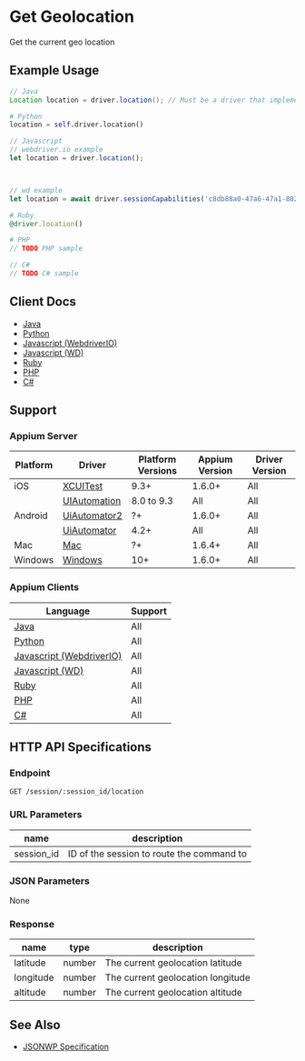 # Get Geolocation

Get the current geo location
## Example Usage

```java
// Java
Location location = driver.location(); // Must be a driver that implements LocationContext

```

```python
# Python
location = self.driver.location()

```

```javascript
// Javascript
// webdriver.io example
let location = driver.location();



// wd example
let location = await driver.sessionCapabilities('c8db88a0-47a6-47a1-802d-164d746c06aa');

```

```ruby
# Ruby
@driver.location()

```

```php
# PHP
// TODO PHP sample

```

```csharp
// C#
// TODO C# sample

```



## Client Docs

 * [Java](https://seleniumhq.github.io/selenium/docs/api/java/org/openqa/selenium/html5/LocationContext.html#location--) 
 * [Python](http://selenium-python.readthedocs.io/api.html) 
 * [Javascript (WebdriverIO)](http://webdriver.io/api/protocol/location.html) 
 * [Javascript (WD)](https://github.com/admc/wd/blob/master/lib/commands.js#L393) 
 * [Ruby](http://www.rubydoc.info/gems/selenium-webdriver/Selenium/WebDriver/DriverExtensions/HasLocation#set_location-instance_method) 
 * [PHP](https://github.com/appium/php-client/) 
 * [C#](https://github.com/appium/appium-dotnet-driver/) 

## Support

### Appium Server

|Platform|Driver|Platform Versions|Appium Version|Driver Version|
|--------|----------------|------|--------------|--------------|
| iOS | [XCUITest](/docs/en/drivers/ios-xcuitest.md) | 9.3+ | 1.6.0+ | All |
|  | [UIAutomation](/docs/en/drivers/ios-uiautomation.md) | 8.0 to 9.3 | All | All |
| Android | [UiAutomator2](/docs/en/drivers/android-uiautomator2.md) | ?+ | 1.6.0+ | All |
|  | [UiAutomator](/docs/en/drivers/android-uiautomator.md) | 4.2+ | All | All |
| Mac | [Mac](/docs/en/drivers/mac.md) | ?+ | 1.6.4+ | All |
| Windows | [Windows](/docs/en/drivers/windows.md) | 10+ | 1.6.0+ | All |

### Appium Clients 

|Language|Support|
|--------|-------|
|[Java](https://github.com/appium/java-client/releases/latest)| All |
|[Python](https://github.com/appium/python-client/releases/latest)| All |
|[Javascript (WebdriverIO)](http://webdriver.io/index.html)| All |
|[Javascript (WD)](https://github.com/admc/wd/releases/latest)| All |
|[Ruby](https://github.com/appium/ruby_lib/releases/latest)| All |
|[PHP](https://github.com/appium/php-client/releases/latest)| All |
|[C#](https://github.com/appium/appium-dotnet-driver/releases/latest)| All |

## HTTP API Specifications

### Endpoint

`GET /session/:session_id/location`

### URL Parameters

|name|description|
|----|-----------|
|session_id|ID of the session to route the command to|

### JSON Parameters

None

### Response

|name|type|description|
|----|----|-----------|
| latitude | number | The current geolocation latitude |
| longitude | number | The current geolocation longitude |
| altitude | number | The current geolocation altitude |

## See Also

* [JSONWP Specification](https://github.com/SeleniumHQ/selenium/wiki/JsonWireProtocol#sessionsessionidlocation)
